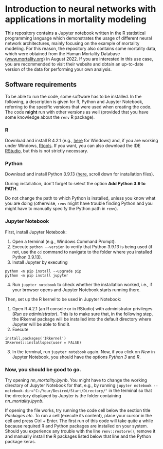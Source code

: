 # Introduction to neural networks with applications in mortality modeling

This repository contains a Jupyter notebook written in the R statistical programming language which demonstrates the usage of different neural network architectures, mainly focusing on the example of mortality modeling.
For this reason, the repository also contains some mortality data, which were obtained from the Human Mortality Database (www.mortality.org) in August 2022.
If you are interested in this use case, you are recommended to visit their website and obtain an up-to-date version of the data for performing your own analysis.

## Software requirements

To be able to run the code, some software has to be installed. In the following, a description is given for R, Python and Jupyter Notebook, referring to the specific versions that were used when creating the code. 
The code **might** run with other versions as well (provided that you have some knowledge about the `renv` R package). 

### R

Download and install R 4.2.1 (e.g., [here](https://cran.r-project.org/bin/windows/base/old/4.2.1/) for Windows) and, if you are working under Windows, [Rtools](https://cran.r-project.org/bin/windows/Rtools/rtools42/rtools.html).
If you want, you can also download the IDE [RStudio](https://posit.co/), but this is not strictly necessary.

### Python

Download and install Python 3.9.13 ([here](https://www.python.org/downloads/release/python-3913/), scroll down for installation files). 

During installation, don't forget to select the option **Add Python 3.9 to PATH**.

Do not change the path to which Python is installed, unless you know what you are doing (otherwise, `renv` might have trouble finding Python and you might have to manually specify the Python path in `renv`).

### Jupyter Notebook

First, install Jupyter Notebook:
1. Open a terminal (e.g., Windows Command Prompt).
2. Execute ```python --version``` to verify that Python 3.9.13 is being used (if not, use the `cd` command to navigate to the folder where you installed Python 3.9.13).
3. Install Jupyter by executing
```
python -m pip install --upgrade pip  
python -m pip install jupyter
```
4. Run ```jupyter notebook``` to check whether the installation worked, i.e., if your browser opens and Jupyter Notebook starts running there.

Then, set up the R kernel to be used in Jupyter Notebook:
1. Open R 4.2.1 (an R console or in RStudio) with administrator privileges (*Run as administrator*). This is to make sure that, in the following step, the IRkernel package will be installed into the default directory where Jupyter will be able to find it.
2. Execute 
```
install.packages('IRkernel')
IRkernel::installspec(user = FALSE)
```
3. In the terminal, run ```jupyter notebook``` again. Now, if you click on *New* in Jupyter Notebook, you should have the options *Python 3* and *R*.

### Now, you should be good to go.

Try opening *nn_mortality.ipynb*.
You might have to change the working directory of Jupyter Notebook for that, e.g., by running ``jupyter notebook --notebook-dir="C:/Your/Desired/Start/Directory/"`` in the terminal so that the directory displayed by Jupyter is the folder containing *nn_mortality.ipynb*.

If opening the file works, try running the code cell below the section title *Packages etc*.
To run a cell (execute its content), place your cursor in the cell and press Ctrl + Enter.
The first run of this code will take quite a while because required R and Python packages are installed on your system.
Should you experience any trouble with the line ```renv::restore()```, remove it and manually install the R packages listed below that line and the Python package keras.
